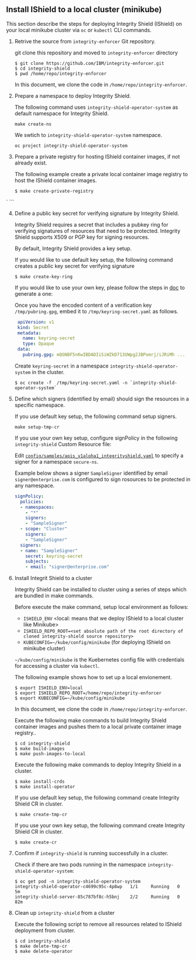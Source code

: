 ## Install IShield to a local cluster (minikube)

This section describe the steps for deploying Integrity Shield (IShield) on your local minikube cluster via `oc` or `kubectl` CLI commands. 

1. Retrive the source from `integrity-enforcer` Git repository.

    git clone this repository and moved to `integrity-enforcer` directory

    ```
    $ git clone https://github.com/IBM/integrity-enforcer.git
    $ cd integrity-shield
    $ pwd /home/repo/integrity-enforcer
    ```
    In this document, we clone the code in `/home/repo/integrity-enforcer`.
    
2.  Prepare a namespace to deploy Integrity Shield. 

    The following command uses `integrity-shield-operator-system` as default namespace for Integrity Shield. 
    ```
    make create-ns
    ```
    We swtich to `integrity-shield-operator-system` namespace.
    ```
    oc project integrity-shield-operator-system
    ```
3.  Prepare a private registry for hosting IShield container images, if not already exist.

    The following example create a private local container image registry to host the IShield container images.
    ```
    $ make create-private-registry
`   ```

4. Define a public key secret for verifying signature by Integrity Shield.

    Integrity Shield requires a secret that includes a pubkey ring for verifying signatures of resources that need to be protected.  Integrity Shield supports X509 or PGP key for signing resources.

    By default, Integrity Shield provides a key setup. 
    
    If you would like to use default key setup, the following command creates a public key secret for verifying signature
    ```
    $ make create-key-ring
    ```

    If you would like to use your own key, please follow the steps in [doc](README_VERIFICATION_KEY_SETUP.md) to generate a one:

    Once you have the encoded content of a verification key `/tmp/pubring.gpg`, embed it to `/tmp/keyring-secret.yaml` as follows.

      ```yaml
       apiVersion: v1
       kind: Secret
       metadata:
         name: keyring-secret
         type: Opaque
       data:
         pubring.gpg: mQGNBF5nKwIBDADIiSiWZkD713UWpg2JBPomrj/iJRiMh ...
      ```

    Create `keyring-secret` in a namespace ``integrity-shield-operator-system`` in the cluster.

    ```
    $ oc create -f  /tmp/keyring-secret.yaml -n `integrity-shield-operator-system`
    ```

5. Define which signers (identified by email) should sign the resources in a specific namespace.

    If you use default key setup, the following command setup signers. 
    ```
    make setup-tmp-cr
    ```

    If you use your own key setup, configure signPolicy in the following `integrity-shield` Custom Resource file:

    Edit [`config/samples/apis_v1alpha1_integrityshield.yaml`](../integrity-shield-operator/config/samples/apis_v1alpha1_integrityshield.yaml) to specify a signer for a namespace `secure-ns`.

    Example below shows a signer `SampleSigner` identified by email `signer@enterprise.com` is configured to sign rosources to be protected in any namespace.

    ```yaml
    signPolicy:
      policies:
      - namespaces:
        - "*"
        signers:
        - "SampleSigner"
      - scope: "Cluster"
        signers:
        - "SampleSigner"
      signers:
      - name: "SampleSigner"
        secret: keyring-secret
        subjects:
        - email: "signer@enterprise.com"
    ```


6. Install Integrit Shield to a cluster

    Integrity Shield can be installed to cluster using a series of steps which are bundled in make commands.
    
    Before execute the make command, setup local environment as follows:
    - `ISHIELD_ENV` <local: means that we deploy IShield to a local cluster like Minikube>
    - `ISHIELD_REPO_ROOT=<set absolute path of the root directory of cloned integrity-shield source repository>`
    - `KUBECONFIG=~/kube/config/minikube`  (for deploying IShield on minikube cluster)

    `~/kube/config/minikube` is the Kuebernetes config file with credentials for accessing a cluster via `kubectl`.

    The following example shows how to set up a local envionement.  

    ```
    $ export ISHIELD_ENV=local
    $ export ISHIELD_REPO_ROOT=/home/repo/integrity-enforcer
    $ export KUBECONFIG=~/kube/config/minikube
    ``` 
    In this document, we clone the code in `/home/repo/integrity-enforcer`.

    Execute the following make commands to build Integrity Shield container images and pushes them to a local private container image registry..
    ```
    $ cd integrity-shield
    $ make build-images
    $ make push-images-to-local
    ```

    Execute the following make commands to deploy Integrity Shield in a cluster.

    ```
    $ make install-crds
    $ make install-operator
    ```

    If you use default key setup, the following command create Integrity Shield CR in cluster. 
    ```
    $ make create-tmp-cr
    ```

    If you use your own key setup, the following command create Integrity Shield CR in cluster. 
    ```
    $ make create-cr
    ```

7. Confirm if `integrity-shield` is running successfully in a cluster.
    
    Check if there are two pods running in the namespace `integrity-shield-operator-system`: 
        
    ```
    $ oc get pod -n integrity-shield-operator-system
    integrity-shield-operator-c4699c95c-4p8wp   1/1     Running   0          5m
    integrity-shield-server-85c787bf8c-h5bnj    2/2     Running   0          82m
    ```

8. Clean up `integrity-shield` from a cluster

    Execute the following script to remove all resources related to IShield deployment from cluster.
    ```
    $ cd integrity-shield
    $ make delete-tmp-cr
    $ make delete-operator
    ```
